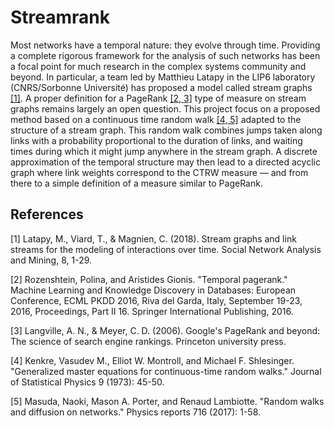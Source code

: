 # Streamrank

Most networks have a temporal nature: they evolve through time. Providing a
complete rigorous framework for the analysis of such networks has been a focal point for
much research in the complex systems community and beyond. In particular, a team led by
Matthieu Latapy in the LIP6 laboratory (CNRS/Sorbonne Université) has proposed a model
called stream graphs [[1]](#1). A proper definition for a PageRank [[2, 3]](#2) type of measure on stream
graphs remains largely an open question.
This project focus on a proposed method based on a continuous time random walk [[4,
5]](#4) adapted to the structure of a stream graph. This random walk combines jumps taken along
links with a probability proportional to the duration of links, and waiting times during which it
might jump anywhere in the stream graph. A discrete approximation of the temporal structure
may then lead to a directed acyclic graph where link weights correspond to the CTRW
measure — and from there to a simple definition of a measure similar to PageRank.

## References

<a id="1">[1]</a>
Latapy, M., Viard, T., & Magnien, C. (2018). Stream graphs and link streams for the modeling of interactions over time. Social Network Analysis and Mining, 8, 1-29.

<a id="2">[2]</a>
Rozenshtein, Polina, and Aristides Gionis. "Temporal pagerank." Machine Learning and Knowledge Discovery in Databases: European Conference, ECML PKDD 2016, Riva del Garda, Italy, September 19-23, 2016, Proceedings, Part II 16. Springer International Publishing, 2016.

<a id="3">[3]</a>
Langville, A. N., & Meyer, C. D. (2006). Google's PageRank and beyond: The science of search engine rankings. Princeton university press.

<a id="4">[4]</a>
Kenkre, Vasudev M., Elliot W. Montroll, and Michael F. Shlesinger. "Generalized master equations for continuous-time random walks." Journal of Statistical Physics 9 (1973): 45-50.

<a id="5">[5]</a>
Masuda, Naoki, Mason A. Porter, and Renaud Lambiotte. "Random walks and diffusion on networks." Physics reports 716 (2017): 1-58.
